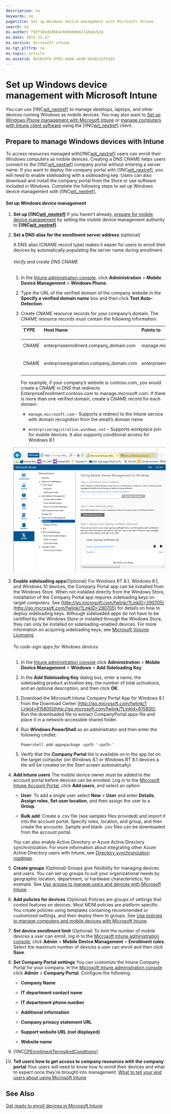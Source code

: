 ```yaml
---
description: na
keywords: na
pagetitle: Set up Windows device management with Microsoft Intune
search: na
ms.author: f93f38ed286b4cbb94b9b427a0abc63e
ms.date: 2015-11-17
ms.service: microsoft-intune
ms.tgt_pltfrm: na
ms.topic: article
ms.assetid: 9a18c0fe-9f03-4e84-a4d0-b63821bf5d25
---
```

# Set up Windows device management with Microsoft Intune
You can use  [!INC[wit_nextref](../Token/wit_nextref_md.md)] to manage desktops, laptops, and other devices running Windows as mobile devices. You may also want to [Set up Windows Phone management with Microsoft Intune](../Topic/Set_up_Windows_Phone_management_with_Microsoft_Intune.md) or [manage computers with Intune client software](http://technet.microsoft.com/library/dn646959.aspx) using the [!INC[wit_nextref](../Token/wit_nextref_md.md)] client.

## Prepare to manage Windows devices with Intune
To access resources managed with[!INC[wit_nextref](../Token/wit_nextref_md.md)] users can enroll their Windows computers as mobile devices.  Creating a DNS CNAME helps users connect to the [!INC[wit_nextref](../Token/wit_nextref_md.md)] company portal without entering a server name. If you want to deploy the company portal with [!INC[wit_nextref](../Token/wit_nextref_md.md)], you will need to enable sideloading with a sideloading key.   Users can also download and install the company portal from the Store or use software included in Windows. Complete the following steps to set up Windows device management with [!INC[wit_nextref](../Token/wit_nextref_md.md)].

#### Set up Windows device management

1. **Set up [!INC[wit_nextref](../Token/wit_nextref_md.md)]**
   If you haven’t already, [prepare for mobile device management](https://technet.microsoft.com/library/mt346013.aspx) by setting the mobile device management authority to **[!INC[wit_nextref](../Token/wit_nextref_md.md)]**.

2. **Set a DNS alias for the enrollment server address** (optional)

   A DNS alias (CNAME record type) makes it easier for users to enroll their devices by automatically populating the server name during enrollment.

   ###### Verify and create DNS CNAME

   1. In the [Intune administration console](http://manage.microsoft.com), click **Administration** &gt; **Mobile Device Management** &gt; **Windows Phone**.

   2. Type the URL of the verified domain of the company website in the **Specify a verified domain name** box and then click **Test Auto-Detection**.

   3. Create CNAME resource records for your company’s domain. The CNAME resource records must contain the following information:

      |TYPE <br /> <br />|Host Hame <br /> <br />|Points to <br /> <br />|TTL <br /> <br />|
      |--------|-------------|-------------|-------|
      |CNAME <br /> <br />|enterpriseenrollment.company_domain.com <br /> <br />|manage.microsoft.com <br /> <br />|1 Hour <br /> <br />|
      |CNAME <br /> <br />|enterpriseregistration.company_domain.com <br /> <br />|enterpriseregistration.windows.net <br /> <br />|1 Hour <br /> <br />|
      For example, if your company’s website is contoso.com, you would create a CNAME in DNS that redirects EnterpriseEnrollment.contoso.com to manage.microsoft.com. If there is more than one verified domain, create a CNAME record for each domain.

      - `manage.microsoft.com` – Supports a redirect to the Intune service with domain recognition from the email’s domain name

      - `enterpriseregistration.windows.net` – Supports workplace join for mobile devices. It also supports conditional access for Windows 8.1

   ![](../Image/Windows_Device_Enrollment.bmp)

3. **Enable sideloading apps**(Optional)
   For Windows RT 8.1,  Windows 8.1, and  Windows 10 devices, the Company Portal app can be installed from the Windows Store. When not installed directly from the Windows Store, installation of the Company Portal app requires sideloading keys on target computers. See [http://go.microsoft.com/fwlink/?LinkID=290705](http://go.microsoft.com/fwlink/?LinkID=290705) for details on how to deploy sideloading keys. Although sideloaded apps do not have to be certified by the Windows Store or installed through the Windows Store, they can only be installed on sideloading-enabled devices. For more information on acquiring sideloading keys, see [Microsoft Volume Licensing](http://go.microsoft.com/fwlink/?LinkId=264711).

   ###### To code-sign apps for Windows devices

   1. In the [Intune administration console](http://manage.microsoft.com) click **Administration** &gt; **Mobile Device Management** &gt; **Windows** &gt; **Add Sideloading Key**.

   2. In the **Add Sideloading Key** dialog box, enter a name, the sideloading product activation key, the number of total activations, and an optional description, and then click **OK**.

   3. Download the Microsoft Intune Company Portal App for Windows 8.1 from the Download Center [http://go.microsoft.com/fwlink/?LinkId=615800](http://go.microsoft.com/fwlink/?LinkId=615800). Run the downloaded file to extract CompanyPortal.appx file and place it in a network-accessible shared folder.

   4. Run **Windows PowerShell** as an administrator and then enter the following cmdlet:

      ```
      Powershell add-appxpackage –path '‹path›'
      ```

   5. Verify that the **Company Portal** tile is available on in the app list on the target computer (on Windows 8.1 or Windows RT 8.1 devices a tile will be created on the Start screen automatically)

4. **Add Intune users**
   The mobile device owner must be added to the account portal before devices can be enrolled. Log in to the [Microsoft Intune Account Portal](http://go.microsoft.com/fwlink/?LinkId=698854), click **Add users**, and select an option:

   - **User**: To add a single user select **New** &gt; **User** and enter **Details**, **Assign roles**, **Set user location**, and then assign the user to a **Group**.

   - **Bulk add**: Create a .csv file (see samples files provided) and import it into the account portal. Specify roles, location, and group, and then create the accounts. Sample and blank .csv files can be downloaded from the account portal.

   You can also enable Active Directory or Azure Active Directory synchronization. For more information about integrating other Azure Active Directory users with Intune, see [Directory synchronization roadmap](http://go.microsoft.com/fwlink/?LinkId=511540).

5. **Create groups**  (Optional)
   Groups give flexibility for managing devices and users. You can set up groups to suit your organizational needs by geographic location, department, or hardware characteristics, for example.   See [Use groups to manage users and devices with Microsoft Intune](../Topic/Use_groups_to_manage_users_and_devices_with_Microsoft_Intune.md).

6. **Add policies for devices** (Optional)
   Policies are groups of settings that control features on devices. Most MDM policies are platform specific. You create policies using templates  containing recommended or customized settings, and then deploy them to groups. See [Use policies to manage computers and mobile devices with Microsoft Intune](../Topic/Use_policies_to_manage_computers_and_mobile_devices_with_Microsoft_Intune.md).

7. **Set device enrollment limit** (Optional) 
   To limit the number of mobile devices a user can enroll, log in to the [Microsoft Intune administration console](http://manage.microsoft.com), click **Admin** &gt; **Mobile Device Management** &gt; **Enrollment rules**. Select the maximum number of devices a user can enroll and then click **Save**.

8. **Set Company Portal settings** 
    You can customize the Intune Company Portal for your company. In the [Microsoft Intune administration console](http://manage.microsoft.com) click **Admin** &gt; **Company Portal**. Configure the following

   - **Company Name**

   - **IT department contact name**

   - **IT department phone number**

   - **Additional information**

   - **Company privacy statement URL**

   - **Support website URL (not displayed)**

   - **Website name**

9. [!INC[CPEnrollmentTermsAndConditions](../Token/CPEnrollmentTermsAndConditions_md.md)]

10. **Tell users how to get access to company resources with the company portal**
   Your users will need to know how to enroll their devices and what to expect once they're brought into management. [What to tell your end users about using Microsoft Intune](../Topic/What_to_tell_your_end_users_about_using_Microsoft_Intune.md)

## See Also
[Get ready to enroll devices in Microsoft Intune](../Topic/Get_ready_to_enroll_devices_in_Microsoft_Intune.md)

